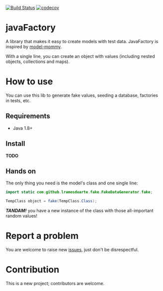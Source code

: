 [![Build Status](https://travis-ci.org/lramosduarte/javaFactory.svg?branch=master)](https://travis-ci.org/lramosduarte/javaFactory) [![codecov](https://codecov.io/gh/lramosduarte/javaFactory/branch/master/graph/badge.svg)](https://codecov.io/gh/lramosduarte/javaFactory)

# javaFactory
A library that makes it easy to create models with test data. JavaFactory is inspired by [model-mommy](https://model-mommy.readthedocs.io/en/latest/index.html). 

With a single line, you can create an object with values (including nested objects, collections and maps).

# How to use

You can use this lib to generate fake values, seeding a database, factories in tests, etc.

## Requirements

- Java 1.8+

## Install
**TODO**

## Hands on

The only thing you need is the model's class and one single line:

```java
import static com.github.lramosduarte.fake.FakeDataGenerator.fake;

TempClass object = fake(TempClass.Class);
```

***TANDAM!*** you have a new instance of the class with those all-important random values!

# Report a problem

You are welcome to raise new [issues](https://github.com/lramosduarte/javaFactory/issues), just
don't be disrespectful.

# Contribution

This is a new project; contributors are welcome.
